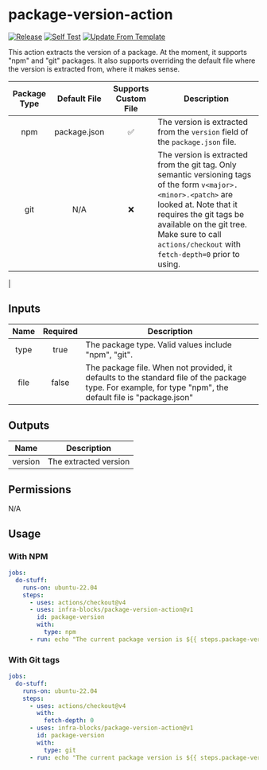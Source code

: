 # package-version-action
[![Release](https://github.com/infra-blocks/package-version-action/actions/workflows/release.yml/badge.svg)](https://github.com/infra-blocks/package-version-action/actions/workflows/release.yml)
[![Self Test](https://github.com/infra-blocks/package-version-action/actions/workflows/self-test.yml/badge.svg)](https://github.com/infra-blocks/package-version-action/actions/workflows/self-test.yml)
[![Update From Template](https://github.com/infra-blocks/package-version-action/actions/workflows/update-from-template.yml/badge.svg)](https://github.com/infra-blocks/package-version-action/actions/workflows/update-from-template.yml)

This action extracts the version of a package. At the moment, it supports "npm" and "git" packages. It also
supports overriding the default file where the version is extracted from, where it makes sense. 

| Package Type | Default File | Supports Custom File | Description                                                                                                                                                                                                                                                               |
|:------------:|:------------:|:--------------------:|---------------------------------------------------------------------------------------------------------------------------------------------------------------------------------------------------------------------------------------------------------------------------|
|     npm      | package.json |  :white_check_mark:  | The version is extracted from the `version` field of the `package.json` file.                                                                                                                                                                                             |
|     git      |     N/A      |         :x:          | The version is extracted from the git tag. Only semantic versioning tags of the form `v<major>.<minor>.<patch>` are looked at. Note that it requires the git tags be available on the git tree. Make sure to call `actions/checkout` with `fetch-depth=0` prior to using. 
|


## Inputs

| Name | Required  | Description                                                                                                                                                |
|:----:|:---------:|------------------------------------------------------------------------------------------------------------------------------------------------------------|
| type |   true    | The package type. Valid values include "npm", "git".                                                                                                       |
| file |   false   | The package file. When not provided, it defaults to the standard file of the package type. For example, for type "npm", the default file is "package.json" |

## Outputs

|  Name   | Description           |
|:-------:|-----------------------|
| version | The extracted version |

## Permissions

N/A

## Usage

### With NPM

```yaml
jobs:
  do-stuff:
    runs-on: ubuntu-22.04
    steps:
      - uses: actions/checkout@v4
      - uses: infra-blocks/package-version-action@v1
        id: package-version
        with:
          type: npm
      - run: echo "The current package version is ${{ steps.package-version.outputs.version }}" 
```

### With Git tags

```yaml
jobs:
  do-stuff:
    runs-on: ubuntu-22.04
    steps:
      - uses: actions/checkout@v4
        with:
          fetch-depth: 0
      - uses: infra-blocks/package-version-action@v1
        id: package-version
        with:
          type: git
      - run: echo "The current package version is ${{ steps.package-version.outputs.version }}" 
```
